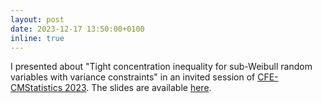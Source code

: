 ```yaml
---
layout: post
date: 2023-12-17 13:50:00+0100
inline: true
---
```


I presented about "Tight concentration inequality for sub-Weibull random variables with variance constraints" in an invited session of [CFE-CMStatistics 2023](http://www.cmstatistics.org/CMStatistics2023/). The slides are available [here](/assets/pdf/cms2023_slides.pdf).

